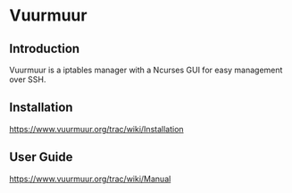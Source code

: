 Vuurmuur
========

Introduction
------------

Vuurmuur is a iptables manager with a Ncurses GUI for easy management over SSH.


Installation
------------

https://www.vuurmuur.org/trac/wiki/Installation

User Guide
----------

https://www.vuurmuur.org/trac/wiki/Manual
